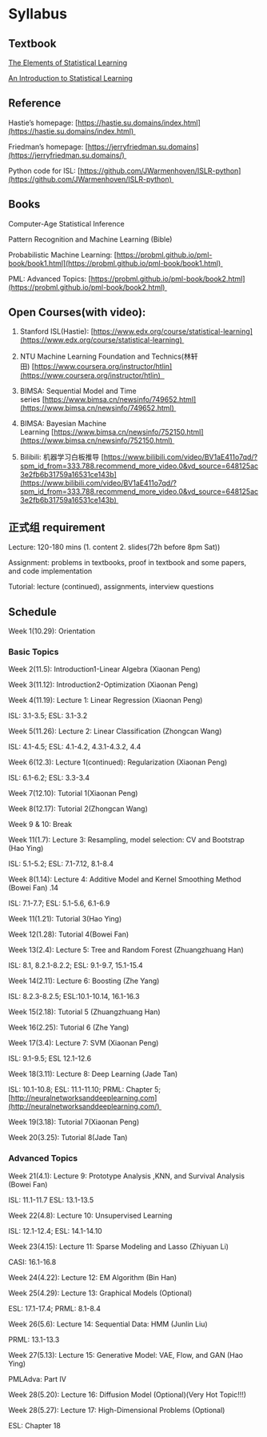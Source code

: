 # Syllabus 

## Textbook  

[The Elements of Statistical Learning](https://hastie.su.domains/Papers/ESLII.pdf)
 
[An Introduction to Statistical Learning](https://hastie.su.domains/ISLR2/ISLRv2_website.pdf) 

## Reference  

Hastie’s homepage: [https://hastie.su.domains/index.html](https://hastie.su.domains/index.html) 

Friedman’s homepage: [https://jerryfriedman.su.domains](https://jerryfriedman.su.domains/) 

Python code for ISL: [https://github.com/JWarmenhoven/ISLR-python](https://github.com/JWarmenhoven/ISLR-python) 

## Books 

Computer-Age Statistical Inference 

Pattern Recognition and Machine Learning (Bible) 

Probabilistic Machine Learning: [https://probml.github.io/pml-book/book1.html](https://probml.github.io/pml-book/book1.html) 

PML: Advanced Topics: [https://probml.github.io/pml-book/book2.html](https://probml.github.io/pml-book/book2.html) 

## Open Courses(with video): 

1. Stanford ISL(Hastie): [https://www.edx.org/course/statistical-learning](https://www.edx.org/course/statistical-learning) 

2. NTU Machine Learning Foundation and Technics(林轩田) [https://www.coursera.org/instructor/htlin](https://www.coursera.org/instructor/htlin)  

3. BIMSA: Sequential Model and Time series [https://www.bimsa.cn/newsinfo/749652.html](https://www.bimsa.cn/newsinfo/749652.html) 

4. BIMSA: Bayesian Machine Learning [https://www.bimsa.cn/newsinfo/752150.html](https://www.bimsa.cn/newsinfo/752150.html) 

5. Bilibili: 机器学习白板推导 [https://www.bilibili.com/video/BV1aE411o7qd/?spm_id_from=333.788.recommend_more_video.0&vd_source=648125ac3e2fb6b31759a16531ce143b](https://www.bilibili.com/video/BV1aE411o7qd/?spm_id_from=333.788.recommend_more_video.0&vd_source=648125ac3e2fb6b31759a16531ce143b) 

## 正式组 requirement 

Lecture: 120-180 mins (1. content 2. slides(72h before 8pm Sat)) 

Assignment: problems in textbooks, proof in textbook and some papers, and code implementation 

Tutorial: lecture (continued), assignments, interview questions 

## Schedule 

Week 1(10.29): Orientation 

### Basic Topics 

Week 2(11.5): Introduction1-Linear Algebra (Xiaonan Peng) 

Week 3(11.12): Introduction2-Optimization (Xiaonan Peng) 

Week 4(11.19): Lecture 1: Linear Regression (Xiaonan Peng) 

ISL: 3.1-3.5; ESL: 3.1-3.2 

Week 5(11.26): Lecture 2: Linear Classification (Zhongcan Wang) 

ISL: 4.1-4.5; ESL: 4.1-4.2, 4.3.1-4.3.2, 4.4 

Week 6(12.3): Lecture 1(continued): Regularization (Xiaonan Peng) 

ISL: 6.1-6.2; ESL: 3.3-3.4 

Week 7(12.10): Tutorial 1(Xiaonan Peng) 

Week 8(12.17): Tutorial 2(Zhongcan Wang) 

Week 9 & 10: Break 

Week 11(1.7): Lecture 3: Resampling, model selection: CV and Bootstrap (Hao Ying) 

ISL: 5.1-5.2; ESL: 7.1-7.12, 8.1-8.4 

Week 8(1.14): Lecture 4: Additive Model and Kernel Smoothing Method (Bowei Fan) .14

ISL: 7.1-7.7; ESL: 5.1-5.6, 6.1-6.9 

Week 11(1.21): Tutorial 3(Hao Ying) 

Week 12(1.28): Tutorial 4(Bowei Fan)  

Week 13(2.4): Lecture 5: Tree and Random Forest (Zhuangzhuang Han) 

ISL: 8.1, 8.2.1-8.2.2; ESL: 9.1-9.7, 15.1-15.4  

Week 14(2.11): Lecture 6: Boosting (Zhe Yang) 

ISL: 8.2.3-8.2.5; ESL:10.1-10.14, 16.1-16.3 

Week 15(2.18): Tutorial 5 (Zhuangzhuang Han) 

Week 16(2.25): Tutorial 6 (Zhe Yang) 

Week 17(3.4): Lecture 7: SVM (Xiaonan Peng) 

ISL: 9.1-9.5; ESL 12.1-12.6 

Week 18(3.11): Lecture 8: Deep Learning (Jade Tan) 

ISL: 10.1-10.8; ESL: 11.1-11.10; PRML: Chapter 5; [http://neuralnetworksanddeeplearning.com](http://neuralnetworksanddeeplearning.com/) 

Week 19(3.18): Tutorial 7(Xiaonan Peng) 

Week 20(3.25): Tutorial 8(Jade Tan) 

### Advanced Topics 

Week 21(4.1): Lecture 9: Prototype Analysis ,KNN, and Survival Analysis (Bowei Fan) 

ISL: 11.1-11.7 ESL: 13.1-13.5 

Week 22(4.8): Lecture 10: Unsupervised Learning 

ISL: 12.1-12.4; ESL: 14.1-14.10 

Week 23(4.15): Lecture 11: Sparse Modeling and Lasso (Zhiyuan Li) 

CASI: 16.1-16.8  

Week 24(4.22): Lecture 12: EM Algorithm (Bin Han)  

Week 25(4.29): Lecture 13: Graphical Models (Optional)

ESL: 17.1-17.4; PRML: 8.1-8.4 

Week 26(5.6): Lecture 14: Sequential Data: HMM (Junlin Liu) 

PRML: 13.1-13.3 

Week 27(5.13): Lecture 15: Generative Model: VAE, Flow, and GAN (Hao Ying) 

PMLAdva: Part IV 

Week 28(5.20): Lecture 16: Diffusion Model (Optional)(Very Hot Topic!!!)

Week 28(5.27): Lecture 17: High-Dimensional Problems (Optional)

ESL: Chapter 18
